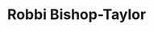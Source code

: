 ---
# Display name
title: Robbi Bishop-Taylor

# Username (this should match the folder name)
authors:
- robbibishoptaylor
  
  
# Is this the primary user of the site?
superuser: false

# Role/position
role: PhD Student

# Organizations/Affiliations
organizations:
- name: 
  url: ""

# Short bio (displayed in user profile at end of posts)
bio: Robbi currently works for Geoscience Australia's earth observation team, which can be seen <a href="https://www.ga.gov.au/scientific-topics/earth-obs">here.</a>

interests:
- Spatiotemporal analysis
- landscape ecology
- ecological connectivity
- GIS
- graph theory
- network analysis
- geography


education:
  courses:
  - course: PhD in Geospatial Science
    institution: The University of New South Wales
    year: 2017

# Social/Academic Networking
# For available icons, see: https://sourcethemes.com/academic/docs/page-builder/#icons
#   For an email link, use "fas" icon pack, "envelope" icon, and a link in the
#   form "mailto:your-email@example.com" or "#contact" for contact widget.
social:
- icon: envelope
  icon_pack: fas
  link: 'mailto:r.bishop-taylor@unsw.edu.au'
- icon: twitter
  icon_pack: fab
  link: https://twitter.com/robbibt

# Link to a PDF of your resume/CV from the About widget.
# To enable, copy your resume/CV to `static/files/cv.pdf` and uncomment the lines below.
# - icon: cv
#   icon_pack: ai
#   link: files/cv.pdf

# Enter email to display Gravatar (if Gravatar enabled in Config)
email: ""

# Organizational groups that you belong to (for People widget)
#   Set this to `[]` or comment out if you are not using People widget.
user_groups:
- Alumni
---